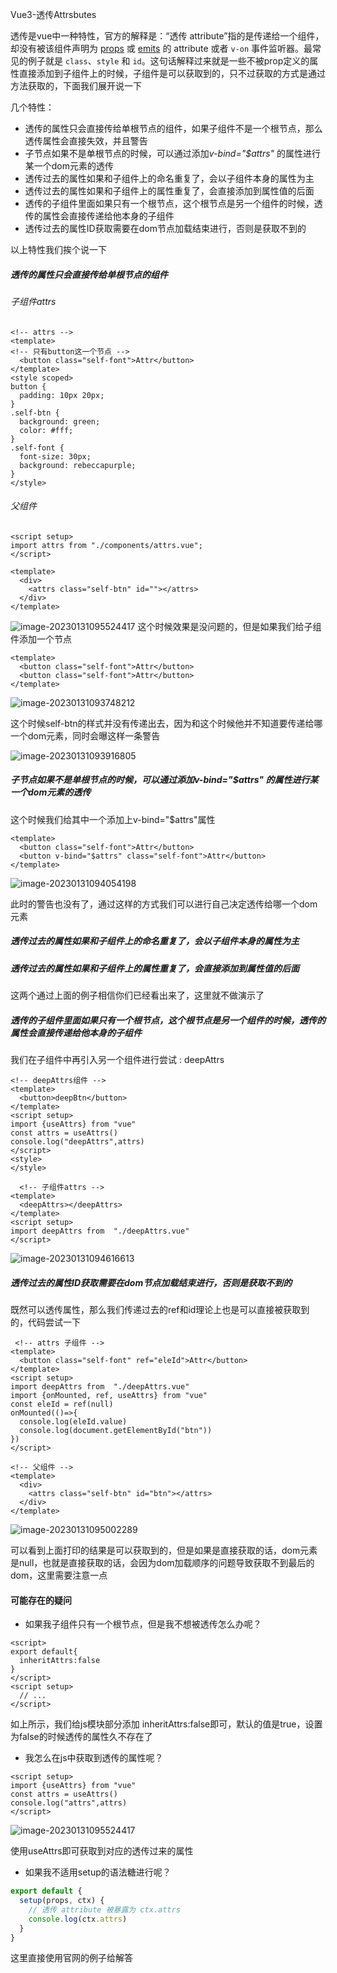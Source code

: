 Vue3-透传Attrsbutes

透传是vue中一种特性，官方的解释是：“透传 attribute”指的是传递给一个组件，却没有被该组件声明为 [props](https://cn.vuejs.org/guide/components/props.html) 或 [emits](https://cn.vuejs.org/guide/components/events.html#defining-custom-events) 的 attribute 或者 `v-on` 事件监听器。最常见的例子就是 `class`、`style` 和 `id`。这句话解释过来就是一些不被prop定义的属性直接添加到子组件上的时候，子组件是可以获取到的，只不过获取的方式是通过方法获取的，下面我们展开说一下

几个特性：

- 透传的属性只会直接传给单根节点的组件，如果子组件不是一个根节点，那么透传属性会直接失效，并且警告
- 子节点如果不是单根节点的时候，可以通过添加*v-bind="$attrs"* 的属性进行某一个dom元素的透传
- 透传过去的属性如果和子组件上的命名重复了，会以子组件本身的属性为主
- 透传过去的属性如果和子组件上的属性重复了，会直接添加到属性值的后面
- 透传的子组件里面如果只有一个根节点，这个根节点是另一个组件的时候，透传的属性会直接传递给他本身的子组件
- 透传过去的属性ID获取需要在dom节点加载结束进行，否则是获取不到的

以上特性我们挨个说一下

##### 透传的属性只会直接传给单根节点的组件

###### 子组件attrs

```vue
<!-- attrs -->
<template>
<!-- 只有button这一个节点 -->
  <button class="self-font">Attr</button>
</template>
<style scoped>
button {
  padding: 10px 20px;
}
.self-btn {
  background: green;
  color: #fff;
}
.self-font {
  font-size: 30px;
  background: rebeccapurple;
}
</style>
```

###### 父组件

```vue
<script setup>
import attrs from "./components/attrs.vue";
</script>

<template>
  <div>
    <attrs class="self-btn" id=""></attrs>
  </div>
</template>
```

![image-20230131095524417](/src/view/articleRecords/MD/images/trasnparentAttrattributes/image-20230131093633798.png)
这个时候效果是没问题的，但是如果我们给子组件添加一个节点

```vue
<template>
  <button class="self-font">Attr</button>
  <button class="self-font">Attr</button>
</template>
```

![image-20230131093748212](/src/view/articleRecords/MD/images/trasnparentAttrattributes/image-20230131093748212.png)

这个时候self-btn的样式并没有传递出去，因为和这个时候他并不知道要传递给哪一个dom元素，同时会曝这样一条警告

![image-20230131093916805](/src/view/articleRecords/MD/images/trasnparentAttrattributes/image-20230131093916805.png)

##### 子节点如果不是单根节点的时候，可以通过添加*v-bind="$attrs"* 的属性进行某一个dom元素的透传

这个时候我们给其中一个添加上v-bind="$attrs"属性

```vue
<template>
  <button class="self-font">Attr</button>
  <button v-bind="$attrs" class="self-font">Attr</button>
</template>
```

![image-20230131094054198](/src/view/articleRecords/MD/images/trasnparentAttrattributes/image-20230131094054198.png)

此时的警告也没有了，通过这样的方式我们可以进行自己决定透传给哪一个dom元素

##### 透传过去的属性如果和子组件上的命名重复了，会以子组件本身的属性为主

##### 透传过去的属性如果和子组件上的属性重复了，会直接添加到属性值的后面

这两个通过上面的例子相信你们已经看出来了，这里就不做演示了

##### 透传的子组件里面如果只有一个根节点，这个根节点是另一个组件的时候，透传的属性会直接传递给他本身的子组件

我们在子组件中再引入另一个组件进行尝试 : deepAttrs

```vue
<!-- deepAttrs组件 -->
<template>
  <button>deepBtn</button>
</template>
<script setup>
import {useAttrs} from "vue"
const attrs = useAttrs()
console.log("deepAttrs",attrs)
</script>
<style>
</style>
```

```vue
  <!-- 子组件attrs -->
<template>
  <deepAttrs></deepAttrs>
</template>
<script setup>
import deepAttrs from  "./deepAttrs.vue"
</script>
```

![image-20230131094616613](/src/view/articleRecords/MD/images/trasnparentAttrattributes/image-20230131094616613.png)

##### 透传过去的属性ID获取需要在dom节点加载结束进行，否则是获取不到的

既然可以透传属性，那么我们传递过去的ref和id理论上也是可以直接被获取到的，代码尝试一下

```vue
 <!-- attrs 子组件 -->
<template>
  <button class="self-font" ref="eleId">Attr</button>
</template>
<script setup>
import deepAttrs from  "./deepAttrs.vue"
import {onMounted, ref, useAttrs} from "vue"
const eleId = ref(null)
onMounted(()=>{
  console.log(eleId.value) 
  console.log(document.getElementById("btn"))
})
</script>
```

```vue
<!-- 父组件 -->
<template>
  <div>
    <attrs class="self-btn" id="btn"></attrs>
  </div>
</template>
```

![image-20230131095002289](/src/view/articleRecords/MD/images/trasnparentAttrattributes/image-20230131095002289.png)

可以看到上面打印的结果是可以获取到的，但是如果是直接获取的话，dom元素是null，也就是直接获取的话，会因为dom加载顺序的问题导致获取不到最后的dom，这里需要注意一点

#### 可能存在的疑问

- 如果我子组件只有一个根节点，但是我不想被透传怎么办呢？

```vue
<script>
export default{
  inheritAttrs:false
}
</script>
<script setup>
  // ...
</script>
```

如上所示，我们给js模块部分添加 inheritAttrs:false即可，默认的值是true，设置为false的时候透传的属性久不存在了

- 我怎么在js中获取到透传的属性呢？

```vue
<script setup>
import {useAttrs} from "vue"
const attrs = useAttrs()
console.log("attrs",attrs)
</script>
```

![image-20230131095524417](/src/view/articleRecords/MD/images/trasnparentAttrattributes/image-20230131093633798.png)

使用useAttrs即可获取到对应的透传过来的属性

- 如果我不适用setup的语法糖进行呢？

```js
export default {
  setup(props, ctx) {
    // 透传 attribute 被暴露为 ctx.attrs
    console.log(ctx.attrs)
  }
}
```

这里直接使用官网的例子给解答
